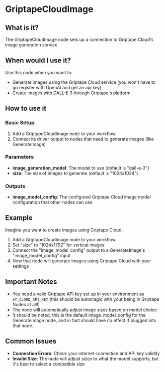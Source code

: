 # GriptapeCloudImage

## What is it?

The GriptapeCloudImage node sets up a connection to Griptape Cloud's image generation service.

## When would I use it?

Use this node when you want to:

- Generate images using the Griptape Cloud service (you won't have to go register with OpenAI and get an api key)
- Create images with DALL-E 3 through Griptape's platform

## How to use it

### Basic Setup

1. Add a GriptapeCloudImage node to your workflow
1. Connect its driver output to nodes that need to generate images (like GenerateImage)

### Parameters

- **image_generation_model**: The model to use (default is "dall-e-3")
- **size**: The size of images to generate (default is "1024x1024")

### Outputs

- **image_model_config**: The configured Griptape Cloud image model configuration that other nodes can use

## Example

Imagine you want to create images using Griptape Cloud:

1. Add a GriptapeCloudImage node to your workflow
1. Set "size" to "1024x1792" for vertical images
1. Connect the "image_model_config" output to a GenerateImage's "image_model_config" input
1. Now that node will generate images using Griptape Cloud with your settings

## Important Notes

- You need a valid Griptape API key set up in your environment as `GT_CLOUD_API_KEY` (this should be automagic with your being in Griptape Nodes at all!)
- The node will automatically adjust image sizes based on model choice
- It should be noted, this is the default image_model_config for the GenerateImage node, and in fact should have no effect if plugged into that node.

## Common Issues

- **Connection Errors**: Check your internet connection and API key validity
- **Invalid Size**: The node will adjust sizes to what the model supports, but it's best to select a compatible size

